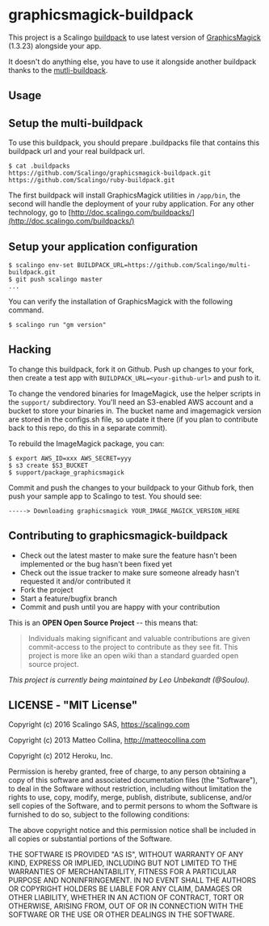 graphicsmagick-buildpack
=========================

This project is a Scalingo [buildpack](http://doc.scalingo.com/buildpacks) to
use latest version of [GraphicsMagick](www.graphicsmagick.org) (1.3.23)
alongside your app.

It doesn't do anything else, you have to use it alongside another buildpack thanks to the [mutli-buildpack](https://github.com/Scalingo/multi-buildpack).

Usage
-----

## Setup the multi-buildpack

To use this buildpack, you should prepare .buildpacks file that contains this buildpack url and your real buildpack url.  

```
$ cat .buildpacks
https://github.com/Scalingo/graphicsmagick-buildpack.git
https://github.com/Scalingo/ruby-buildpack.git 
```

The first buildpack will install GraphicsMagick utilities in `/app/bin`, the
second will handle the deployment of your ruby application. For any other
technology, go to
[http://doc.scalingo.com/buildpacks/](http://doc.scalingo.com/buildpacks/)

## Setup your application configuration
    
```
$ scalingo env-set BUILDPACK_URL=https://github.com/Scalingo/multi-buildpack.git
$ git push scalingo master
...
```

You can verify the installation of GraphicsMagick with the following command.

```
$ scalingo run "gm version"
```

## Hacking

To change this buildpack, fork it on Github. Push up changes to your fork,
then create a test app with `BUILDPACK_URL=<your-github-url>` and push to it.

To change the vendored binaries for ImageMagick, use the helper scripts
in the `support/` subdirectory.
You'll need an S3-enabled AWS account and a bucket to store your
binaries in.
The bucket name and imagemagick version are stored in the configs.sh file,
so update it there (if you plan to contribute back to this repo, do this
in a separate commit).

To rebuild the ImageMagick package, you can:

    $ export AWS_ID=xxx AWS_SECRET=yyy
    $ s3 create $S3_BUCKET
    $ support/package_graphicsmagick

Commit and push the changes to your buildpack to your Github fork, then
push your sample app to Scalingo to test.  You should see:

    -----> Downloading graphicsmagick YOUR_IMAGE_MAGICK_VERSION_HERE

## Contributing to graphicsmagick-buildpack

* Check out the latest master to make sure the feature hasn't been
  implemented or the bug hasn't been fixed yet
* Check out the issue tracker to make sure someone already hasn't
  requested it and/or contributed it
* Fork the project
* Start a feature/bugfix branch
* Commit and push until you are happy with your contribution

This is an **OPEN Open Source Project** -- this means that:

> Individuals making significant and valuable contributions are given
commit-access to the project to contribute as they see fit. This project is
more like an open wiki than a standard guarded open source project.

_This project is currently being maintained by Leo Unbekandt (@Soulou)._

## LICENSE - "MIT License"

Copyright (c) 2016 Scalingo SAS, https://scalingo.com

Copyright (c) 2013 Matteo Collina, http://matteocollina.com

Copyright (c) 2012 Heroku, Inc.

Permission is hereby granted, free of charge, to any person
obtaining a copy of this software and associated documentation
files (the "Software"), to deal in the Software without
restriction, including without limitation the rights to use,
copy, modify, merge, publish, distribute, sublicense, and/or sell
copies of the Software, and to permit persons to whom the
Software is furnished to do so, subject to the following
conditions:

The above copyright notice and this permission notice shall be
included in all copies or substantial portions of the Software.

THE SOFTWARE IS PROVIDED "AS IS", WITHOUT WARRANTY OF ANY KIND,
EXPRESS OR IMPLIED, INCLUDING BUT NOT LIMITED TO THE WARRANTIES
OF MERCHANTABILITY, FITNESS FOR A PARTICULAR PURPOSE AND
NONINFRINGEMENT. IN NO EVENT SHALL THE AUTHORS OR COPYRIGHT
HOLDERS BE LIABLE FOR ANY CLAIM, DAMAGES OR OTHER LIABILITY,
WHETHER IN AN ACTION OF CONTRACT, TORT OR OTHERWISE, ARISING
FROM, OUT OF OR IN CONNECTION WITH THE SOFTWARE OR THE USE OR
OTHER DEALINGS IN THE SOFTWARE.
